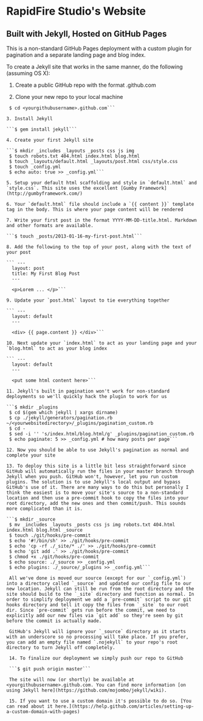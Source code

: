 # RapidFire Studio's Website

## Built with Jekyll, Hosted on GitHub Pages

This is a non-standard GitHub Pages deployment with a custom plugin for pagination and a separate landing page and blog index.

To create a Jekyll site that works in the same manner, do the following (assuming OS X):

1. Create a public GitHub repo with the format <yourgithubusername>.github.com

2. Clone your new repo to your local machine

```$ git clone git@github.com:<yourgithubusername>/<yourgithubusername>.github.com.git
 $ cd <yourgithubusername>.github.com```

3. Install Jekyll 

```$ gem install jekyll```

4. Create your first Jekyll site

```$ mkdir _includes _layouts _posts css js img
 $ touch robots.txt 404.html index.html blog.html
 $ touch _layouts/default.html _layouts/post.html css/style.css
 $ touch _config.yml
 $ echo auto: true >> _config.yml```

5. Setup your default html scaffolding and style in `default.html` and `style.css`. This site uses the excellent [Gumby Framework](http://gumbyframework.com/)

6. Your `default.html` file should include a `{{ content }}` template tag in the body. This is where your page content will be rendered

7. Write your first post in the format YYYY-MM-DD-title.html. Markdown and other formats are available.

```$ touch _posts/2013-01-16-my-first-post.html```

8. Add the following to the top of your post, along with the text of your post

``` ---
  layout: post
  title: My First Blog Post
  ---

  <p>Lorem ... </p>```

9. Update your `post.html` layout to tie everything together

``` ---
  layout: default
  ---

  <div> {{ page.content }} </div>```

10. Next update your `index.html` to act as your landing page and your `blog.html` to act as your blog index

``` ---
  layout: default
  ---

  <put some html content here>```

11. Jekyll's built in pagination won't work for non-standard deployments so we'll quickly hack the plugin to work for us

```$ mkdir _plugins
 $ cd $(gem which jekyll | xargs dirname)
 $ cp ./jekyll/generators/pagination.rb ~/<yourwebsitedirectory>/_plugins/pagination_custom.rb
 $ cd -
 $ sed -i '' 's/index.html/blog.html/g' _plugins/pagination_custom.rb
 $ echo paginate: 5 >> _config.yml # how many posts per page```

12. Now you should be able to use Jekyll's pagination as normal and complete your site

13. To deploy this site is a little bit less straightforward since GitHub will automatically run the files in your master branch through Jekyll when you push. GitHub won't, however, let you run custom plugins. The solution is to use Jekyll's local output and bypass GitHub's use of it. There are many ways to do this but personally I think the easiest is to move your site's source to a non-standard location and then use a pre-commit hook to copy the files into your root directory, add the new ones and then commit/push. This sounds more complicated than it is.

```$ mkdir _source
 $ mv _includes _layouts _posts css js img robots.txt 404.html index.html blog.html _source
 $ touch ./git/hooks/pre-commit
 $ echo '#!/bin/sh' >> ./git/hooks/pre-commit
 $ echo 'cp -rf ./_site/* ./' >> ./git/hooks/pre-commit
 $ echo 'git add .' >> ./git/hooks/pre-commit
 $ chmod +x ./git/hooks/pre-commit
 $ echo source: ./_source >> _config.yml
 $ echo plugins: ./_source/_plugins >> _config.yml```

 All we've done is moved our source (except for our `_config.yml`) into a directory called `_source` and updated our config file to our new location. Jekyll can still be run from the root directory and the site should build to the `_site` directory and function as normal. In order to simplify deployment we add a `pre-commit` script to our git hooks directory and tell it copy the files from `_site` to our root dir. Since `pre-commit` gets run before the commit, we need to explicitly add our new files via `git add` so they're seen by git before the commit is actually made.

 GitHub's Jekyll will ignore your `_source` directory as it starts with an underscore so no processing will take place. If you prefer, you can add an empty file named `.nojekyll` to your repo's root directory to turn Jekyll off completely.  

 14. To finalize our deployment we simply push our repo to GitHub

 ```$ git push origin master```

 The site will now (or shortly) be available at <yourgithubusername>.github.com. You can find more information [on using Jekyll here](https://github.com/mojombo/jekyll/wiki).

 15. If you want to use a custom domain it's possible to do so. [You can read about it here.](https://help.github.com/articles/setting-up-a-custom-domain-with-pages)


